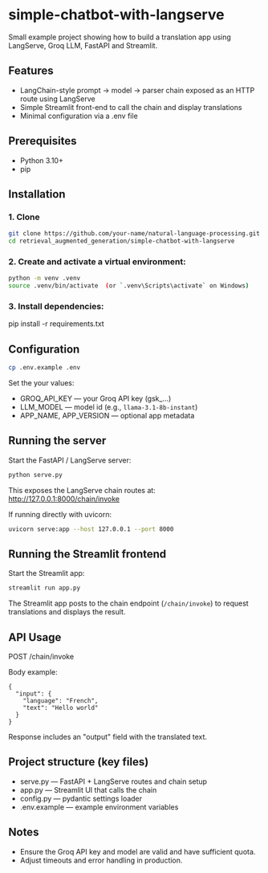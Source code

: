 # simple-chatbot-with-langserve

Small example project showing how to build a translation app using LangServe, Groq LLM, FastAPI and Streamlit.

## Features
- LangChain-style prompt -> model -> parser chain exposed as an HTTP route using LangServe
- Simple Streamlit front-end to call the chain and display translations
- Minimal configuration via a .env file

## Prerequisites
- Python 3.10+
- pip


## Installation
### 1. Clone
```bash
git clone https://github.com/your-name/natural-language-processing.git
cd retrieval_augmented_generation/simple-chatbot-with-langserve
```

### 2. Create and activate a virtual environment:
```bash
python -m venv .venv
source .venv/bin/activate  (or `.venv\Scripts\activate` on Windows)
```
### 3. Install dependencies:
pip install -r requirements.txt

## Configuration
```bash
cp .env.example .env
```
Set the your values:
- GROQ_API_KEY — your Groq API key (gsk_...)
- LLM_MODEL — model id (e.g., `llama-3.1-8b-instant`)
- APP_NAME, APP_VERSION — optional app metadata


## Running the server
Start the FastAPI / LangServe server:
```bash
python serve.py
```
This exposes the LangServe chain routes at:
http://127.0.0.1:8000/chain/invoke

If running directly with uvicorn:
```bash
uvicorn serve:app --host 127.0.0.1 --port 8000
```

## Running the Streamlit frontend
Start the Streamlit app:
```bash
streamlit run app.py
```

The Streamlit app posts to the chain endpoint (`/chain/invoke`) to request translations and displays the result.

## API Usage
POST /chain/invoke

Body example:
```
{
  "input": {
    "language": "French",
    "text": "Hello world"
  }
}
```

Response includes an "output" field with the translated text.

## Project structure (key files)
- serve.py — FastAPI + LangServe routes and chain setup
- app.py — Streamlit UI that calls the chain
- config.py — pydantic settings loader
- .env.example — example environment variables

## Notes
- Ensure the Groq API key and model are valid and have sufficient quota.
- Adjust timeouts and error handling in production.
